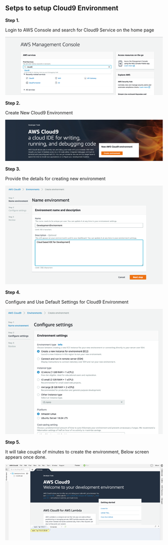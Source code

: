 ## Setps to setup Cloud9 Environment

**Step 1.**

Login to AWS Console and search for Cloud9 Service on the home page

![Login](../images/aws-console.png)


**Step 2.**

Create New Cloud9 Environment

![Create Environment](../images/cloud9-console.png)


**Step 3.**

Provide the details for creating new environment

![Details](../images/create-cloud9.png)


**Step 4.**

Configure and Use Default Settings for Cloud9 Environment

![Default Settings](../images/cloud9-config.png)


**Step 5.**

It will take couple of minutes to create the environment, Below screen appears once done.

![Created](../images/cloud9-screen.png)


